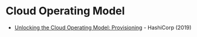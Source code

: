 # Cloud Operating Model

- [Unlocking the Cloud Operating Model: Provisioning](https://www.hashicorp.com/en/resources/unlocking-the-cloud-operating-model-provisioning) - HashiCorp (2019)
